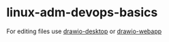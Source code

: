 # linux-adm-devops-basics

For editing files use [drawio-desktop] or [drawio-webapp]

[drawio-webapp]:<https://app.diagrams.net/>
[drawio-desktop]:<https://github.com/jgraph/drawio-desktop>